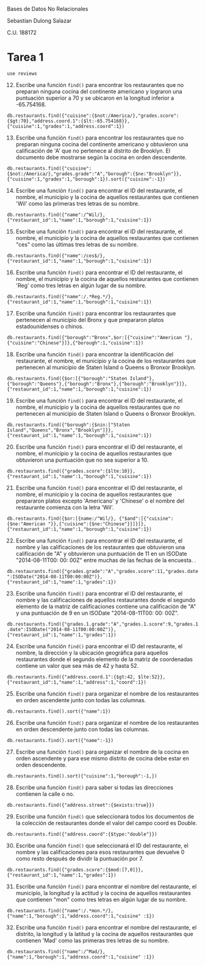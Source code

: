Bases de Datos No Relacionales

Sebastian Dulong Salazar

C.U. 188172

# Tarea 1

`use reviews`

12. Escribe una función `find()` para encontrar los restaurantes que no preparan ninguna cocina del continente americano y lograron una puntuación superior a 70 y se ubicaron en la longitud inferior a -65.754168.

`db.restaurants.find({"cuisine":{$not:/America/},"grades.score":{$gt:70},"address.coord.1":{$lt:-65.754168}},{"cuisine":1,"grades":1,"address.coord":1})`

13. Escribe una función `find()` para encontrar los restaurantes que no preparan ninguna cocina del continente americano y obtuvieron una calificación de 'A' que no pertenece al distrito de Brooklyn. El documento debe mostrarse según la cocina en orden descendente.

`db.restaurants.find({"cuisine":{$not:/America/},"grades.grade":"A","borough":{$ne:"Brooklyn"}},{"cuisine":1,"grades":1,"borough":1}).sort({"cuisine":-1})`


14. Escribe una función `find()` para encontrar el ID del restaurante, el nombre, el municipio y la cocina de aquellos restaurantes que contienen 'Wil' como las primeras tres letras de su nombre.

`db.restaurants.find({"name":/^Wil/},{"restaurant_id":1,"name":1,"borough":1,"cuisine":1})`


15. Escribe una función `find()` para encontrar el ID del restaurante, el nombre, el municipio y la cocina de aquellos restaurantes que contienen "ces" como las últimas tres letras de su nombre.

`db.restaurants.find({"name":/ces$/},{"restaurant_id":1,"name":1,"borough":1,"cuisine":1})`

16. Escribe una función `find()` para encontrar el ID del restaurante, el nombre, el municipio y la cocina de aquellos restaurantes que contienen 'Reg' como tres letras en algún lugar de su nombre.

`db.restaurants.find({"name":/.*Reg.*/},{"restaurant_id":1,"name":1,"borough":1,"cuisine":1})`

17. Escribe una función `find()` para encontrar los restaurantes que pertenecen al municipio del Bronx y que prepararon platos estadounidenses o chinos.

`db.restaurants.find({"borough":"Bronx",$or:[{"cuisine":"American "},{"cuisine":"Chinese"}]},{"borough":1,"cuisine":1})`


18. Escribe una función `find()` para encontrar la identificación del restaurante, el nombre, el municipio y la cocina de los restaurantes que pertenecen al municipio de Staten Island o Queens o Bronxor Brooklyn.

`db.restaurants.find({$or:[{"borough":"Staten Island"},{"borough":"Queens"},{"borough":"Bronx"},{"borough":"Brooklyn"}]},
{"restaurant_id":1,"name":1,"borough":1,"cuisine":1})`


19. Escribe una función `find()` para encontrar el ID del restaurante, el nombre, el municipio y la cocina de aquellos restaurantes que no pertenecen al municipio de Staten Island o Queens o Bronxor Brooklyn.

`db.restaurants.find({"borough":{$nin:["Staten Island","Queens","Bronx","Brooklyn"]}},{"restaurant_id":1,"name":1,"borough":1,"cuisine":1})`


20. Escribe una función `find()` para encontrar el ID del restaurante, el nombre, el municipio y la cocina de aquellos restaurantes que obtuvieron una puntuación que no sea superior a 10.

`db.restaurants.find({"grades.score":{$lte:10}},{"restaurant_id":1,"name":1,"borough":1,"cuisine":1})`

21. Escribe una función `find()` para encontrar el ID del restaurante, el nombre, el municipio y la cocina de aquellos restaurantes que prepararon platos excepto 'Americano' y 'Chinese' o el nombre del restaurante comienza con la letra 'Wil'.

`db.restaurants.find({$or:[{name:/^Wil/},
{"$and":[{"cuisine":{$ne:"American "}},{"cuisine":{$ne:"Chinese"}}]}]},
{"restaurant_id":1,"name":1,"borough":1,"cuisine":1})`


22. Escribe una función `find()` para encontrar el ID del restaurante, el nombre y las calificaciones de los restaurantes que obtuvieron una calificación de "A" y obtuvieron una puntuación de 11 en un ISODate "2014-08-11T00: 00: 00Z" entre muchas de las fechas de la encuesta. .

`db.restaurants.find({"grades.grade":"A","grades.score":11,"grades.date":ISODate("2014-08-11T00:00:00Z")},
{"restaurant_id":1,"name":1,"grades":1})`


23. Escribe una función `find()` para encontrar el ID del restaurante, el nombre y las calificaciones de aquellos restaurantes donde el segundo elemento de la matriz de calificaciones contiene una calificación de "A" y una puntuación de 9 en un ISODate "2014-08-11T00: 00: 00Z".

`db.restaurants.find({"grades.1.grade":"A","grades.1.score":9,"grades.1.date":ISODate("2014-08-11T00:00:00Z")},
{"restaurant_id":1,"name":1,"grades":1})`


24. Escribe una función `find()` para encontrar el ID del restaurante, el nombre, la dirección y la ubicación geográfica para aquellos restaurantes donde el segundo elemento de la matriz de coordenadas contiene un valor que sea más de 42 y hasta 52.

`db.restaurants.find({"address.coord.1":{$gt:42, $lte:52}},{"restaurant_id":1,"name":1,"address":1,"coord":1})`


25. Escribe una función `find()` para organizar el nombre de los restaurantes en orden ascendente junto con todas las columnas.

`db.restaurants.find().sort({"name":1})`


26. Escribe una función `find()` para organizar el nombre de los restaurantes en orden descendente junto con todas las columnas.

`db.restaurants.find().sort({"name":-1})`


27. Escribe una función `find()` para organizar el nombre de la cocina en orden ascendente y para ese mismo distrito de cocina debe estar en orden descendente.

`db.restaurants.find().sort({"cuisine":1,"borough":-1,})`


28. Escribe una función `find()` para saber si todas las direcciones contienen la calle o no.

`db.restaurants.find({"address.street":{$exists:true}})`


29. Escribe una función `find()` que seleccionará todos los documentos de la colección de restaurantes donde el valor del campo coord es Double.

`db.restaurants.find({"address.coord":{$type:"double"}})`


30. Escribe una función `find()` que seleccionará el ID del restaurante, el nombre y las calificaciones para esos restaurantes que devuelve 0 como resto después de dividir la puntuación por 7.

`db.restaurants.find({"grades.score":{$mod:[7,0]}},{"restaurant_id":1,"name":1,"grades":1})`


31. Escribe una función `find()` para encontrar el nombre del restaurante, el municipio, la longitud y la actitud y la cocina de aquellos restaurantes que contienen "mon" como tres letras en algún lugar de su nombre.

`db.restaurants.find({"name":/.*mon.*/},{"name":1,"borough":1,"address.coord":1,"cuisine" :1})`


32. Escribe una función `find()` para encontrar el nombre del restaurante, el distrito, la longitud y la latitud y la cocina de aquellos restaurantes que contienen 'Mad' como las primeras tres letras de su nombre.

`db.restaurants.find({"name":/^Mad/},{"name":1,"borough":1,"address.coord":1,"cuisine" :1})`
